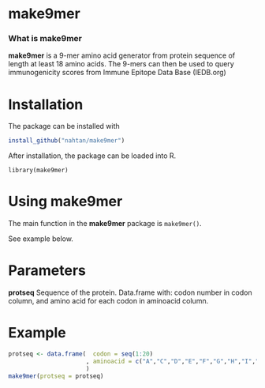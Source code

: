 # make9mer

### What is make9mer

**make9mer** is a 9-mer amino acid generator from protein sequence of length at least 18 amino acids. The 9-mers can then be used to query immunogenicity scores from Immune Epitope Data Base (IEDB.org)

# Installation

The package can be installed with

```r
install_github("nahtan/make9mer")
```

After installation, the package can be loaded into R.

    library(make9mer)

# Using make9mer

The main function in the **make9mer** package is `make9mer()`.

See example below.

# Parameters

**protseq** Sequence of the protein. Data.frame with: codon number in codon column, and amino acid for each codon in aminoacid column.


# Example
```r
protseq <- data.frame(  codon = seq(1:20)
                      , aminoacid = c("A","C","D","E","F","G","H","I","K","L","M","N","P","Q","R","S","T","V","W","Y")
                      )
make9mer(protseq = protseq)
```
